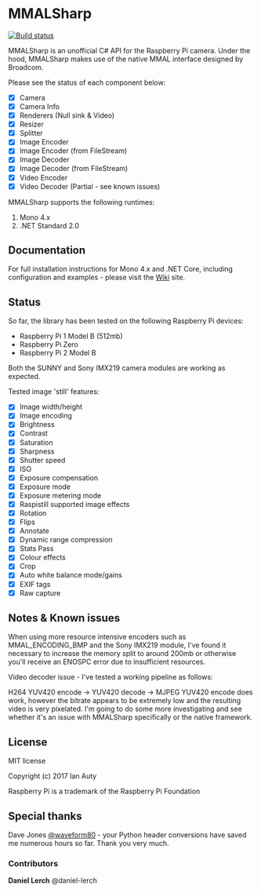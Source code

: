 # MMALSharp

[![Build status](https://ci.appveyor.com/api/projects/status/r3o4bqxektnulw7l?svg=true)](https://ci.appveyor.com/project/techyian/mmalsharp)

MMALSharp is an unofficial C# API for the Raspberry Pi camera. Under the hood, MMALSharp makes use of the native MMAL interface designed by Broadcom.

Please see the status of each component below:

- [x] Camera
- [x] Camera Info
- [x] Renderers (Null sink & Video)
- [x] Resizer
- [x] Splitter
- [x] Image Encoder
- [x] Image Encoder (from FileStream)
- [x] Image Decoder
- [x] Image Decoder (from FileStream)
- [x] Video Encoder
- [x] Video Decoder (Partial - see known issues)

MMALSharp supports the following runtimes:

1. Mono 4.x 
2. .NET Standard 2.0

## Documentation

For full installation instructions for Mono 4.x and .NET Core, including configuration and examples - please visit the [Wiki](https://github.com/techyian/MMALSharp/wiki) site.

## Status

So far, the library has been tested on the following Raspberry Pi devices:

* Raspberry Pi 1 Model B (512mb)
* Raspberry Pi Zero
* Raspberry Pi 2 Model B

Both the SUNNY and Sony IMX219 camera modules are working as expected.

Tested image 'still' features:

- [x] Image width/height
- [x] Image encoding
- [x] Brightness
- [x] Contrast
- [x] Saturation
- [x] Sharpness
- [x] Shutter speed
- [x] ISO
- [x] Exposure compensation
- [x] Exposure mode
- [x] Exposure metering mode
- [x] Raspistill supported image effects
- [x] Rotation
- [x] Flips
- [x] Annotate
- [x] Dynamic range compression
- [x] Stats Pass
- [x] Colour effects
- [x] Crop
- [x] Auto white balance mode/gains
- [x] EXIF tags
- [x] Raw capture

## Notes & Known issues

When using more resource intensive encoders such as MMAL_ENCODING_BMP and the Sony IMX219 module, I've found it necessary to increase the memory split
to around 200mb or otherwise you'll receive an ENOSPC error due to insufficient resources.

Video decoder issue - I've tested a working pipeline as follows:

H264 YUV420 encode -> YUV420 decode -> MJPEG YUV420 encode does work, however the bitrate appears to be extremely low and the resulting video is very pixelated. I'm going to do 
some more investigating and see whether it's an issue with MMALSharp specifically or the native framework.

## License

MIT license 

Copyright (c) 2017 Ian Auty

Raspberry Pi is a trademark of the Raspberry Pi Foundation

## Special thanks

Dave Jones [@waveform80](https://github.com/waveform80) - your Python header conversions have saved me numerous hours so far. 
Thank you very much.

### Contributors

**Daniel Lerch** @daniel-lerch